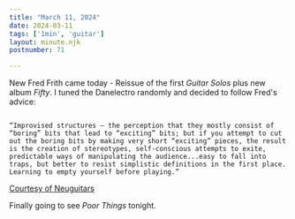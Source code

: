 ```yaml
---
title: "March 11, 2024"
date: 2024-03-11
tags: ['1min', 'guitar']
layout: minute.njk
postnumber: 71

---
```


New Fred Frith came today - Reissue of the first *Guitar Solos* plus new album *Fifty*. I tuned the Danelectro randomly and decided to follow Fred's advice:

```

“Improvised structures – the perception that they mostly consist of “boring” bits that lead to “exciting” bits; but if you attempt to cut out the boring bits by making very short “exciting” pieces, the result is the creation of stereotypes, self-conscious attempts to exite, predictable ways of manipulating the audience...easy to fall into 
traps, but better to resist simplistic definitions in the first place. Learning to empty yourself before playing.”

```

[Courtesy of Neuguitars](https://neuguitars.substack.com/p/the-first-fifty-years-of-guitar-solos)

Finally going to see *Poor Things* tonight.  